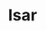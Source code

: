 ---
codehost: https://github.com/https://github.com/isar/isar
logohandle: isardev
sort: isar
title: Isar
website: https://isar.dev/
---